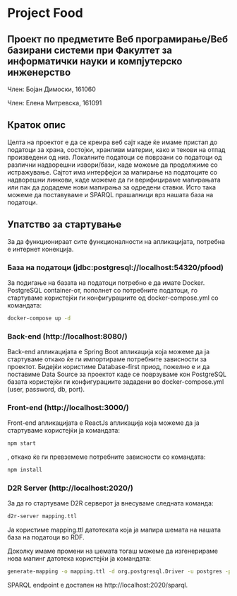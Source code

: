 # Project Food
## Проект по предметите Веб програмирање/Веб базирани системи при Факултет за информатички науки и компјутерско инженерство
Член: Бојан Димоски, 161060

Член: Елена Митревска, 161091

## Краток опис

Целта на проектот е да се креира веб сајт каде ќе имаме пристап до податоци за храна, состојки, хранливи материи, како и текови на отпад 
произведени од нив. Локалните податоци се поврзани со податоци од различни надворешни извори/бази, каде можеме да продолжиме со 
истражување. Сајтот има интерфејси за мапирање на податоците со надворешни линкови, каде можеме да ги верифицираме мапирањата 
или пак да додадеме нови мапирања за одредени ставки. Исто така можеме да поставуваме и SPARQL прашалници врз нашата база на податоци.

## Упатство за стартување

За да функционираат сите функционалности на апликацијата, потребна е интернет конекција.

### База на податоци (jdbc:postgresql://localhost:54320/pfood)

За подигање на базата на податоци потребно е да имате Docker. PostgreSQL container-от, пополнет со потребните податоци, го стартуваме користејќи ги 
конфигурациите од docker-compose.yml со командата: 
```bash
docker-compose up -d
```

### Back-end (http://localhost:8080/)

Back-end апликацијата е Spring Boot апликација која можеме да ја стартуваме откако ќе ги импортираме потребните зависности за проектот.
Бидејќи користиме Database-first приод, пожелно е и да поставиме Data Source за проектот каде се поврзуваме кон PostgreSQL базата
користејќи ги конфигурациите зададени во docker-compose.yml (user, password, db, port).

### Front-end (http://localhost:3000/)

Front-end апликацијата е ReactJs апликација која можеме да ја стартуваме користејќи ја командата:
```bash
npm start
```
, откако ќе ги превземеме 
потребните зависности со командата:
```bash
npm install
```

### D2R Server (http://localhost:2020/)

За да го стартуваме D2R серверот ја внесуваме следната команда:
```bash
d2r-server mapping.ttl
```
Ја користиме mapping.ttl датотеката која ја мапира шемата на нашата база на податоци во RDF.

Доколку имаме промени на шемата тогаш можеме да изгенерираме нова мапинг датотека користејќи ја командата:
```bash
generate-mapping -o mapping.ttl -d org.postgresql.Driver -u postgres -p secret123 jdbc:postgresql://localhost:54320/pfood
```

SPARQL endpoint е достапен на http://localhost:2020/sparql.

